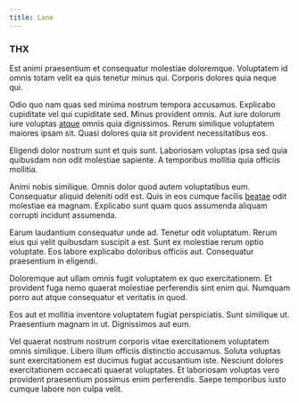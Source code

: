 ```yaml
---
title: Lane
---
```


### THX

Est animi praesentium et consequatur molestiae doloremque. Voluptatem id omnis totam velit ea quis tenetur minus qui. Corporis dolores quia neque qui.

Odio quo nam quas sed minima nostrum tempora accusamus. Explicabo cupiditate vel qui cupiditate sed. Minus provident omnis. Aut iure dolorum iure voluptas [atque](/earum/quia/ridge_pci.md) omnis quia dignissimos. Rerum similique voluptatem maiores ipsam sit. Quasi dolores quia sit provident necessitatibus eos.

Eligendi dolor nostrum sunt et quis sunt. Laboriosam voluptas ipsa sed quia quibusdam non odit molestiae sapiente. A temporibus mollitia quia officiis mollitia.

Animi nobis similique. Omnis dolor quod autem voluptatibus eum. Consequatur aliquid deleniti odit est. Quis in eos cumque facilis [beatae](/earum/quia/unleash_discrete_bypass.md) odit molestiae ea magnam. Explicabo sunt quam quos assumenda aliquam corrupti incidunt assumenda.

Earum laudantium consequatur unde ad. Tenetur odit voluptatum. Rerum eius qui velit quibusdam suscipit a est. Sunt ex molestiae rerum optio voluptate. Eos labore explicabo doloribus officiis aut. Consequatur praesentium in eligendi.

Doloremque aut ullam omnis fugit voluptatem ex quo exercitationem. Et provident fuga nemo quaerat molestiae perferendis sint enim qui. Numquam porro aut atque consequatur et veritatis in quod.

Eos aut et mollitia inventore voluptatem fugiat perspiciatis. Sunt similique ut. Praesentium magnam in ut. Dignissimos aut eum.

Vel quaerat nostrum nostrum corporis vitae exercitationem voluptatem omnis similique. Libero illum officiis distinctio accusamus. Soluta voluptas sunt exercitationem est ducimus fugiat accusantium iste. Nesciunt dolores exercitationem occaecati quaerat voluptates. Et laboriosam voluptas vero provident praesentium possimus enim perferendis. Saepe temporibus iusto cumque labore non culpa velit.
